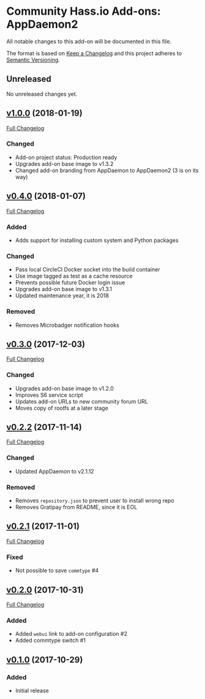 # Community Hass.io Add-ons: AppDaemon2

All notable changes to this add-on will be documented in this file.

The format is based on [Keep a Changelog][keep-a-changelog]
and this project adheres to [Semantic Versioning][semantic-versioning].

## Unreleased

No unreleased changes yet.

## [v1.0.0] (2018-01-19)

[Full Changelog][v0.4.0-v1.0.0]

### Changed

- Add-on project status: Production ready
- Upgrades add-on base image to v1.3.2
- Changed add-on branding from AppDaemon to AppDaemon2 (3 is on its way)

## [v0.4.0] (2018-01-07)

[Full Changelog][v0.3.0-v0.4.0]

### Added

- Adds support for installing custom system and Python packages

### Changed

- Pass local CircleCI Docker socket into the build container
- Use image tagged as test as a cache resource
- Prevents possible future Docker login issue
- Upgrades add-on base image to v1.3.1
- Updated maintenance year, it is 2018

### Removed

- Removes Microbadger notification hooks

## [v0.3.0] (2017-12-03)

[Full Changelog][v0.2.2-v0.3.0]

### Changed

- Upgrades add-on base image to v1.2.0
- Improves S6 service script
- Updates add-on URLs to new community forum URL
- Moves copy of rootfs at a later stage

## [v0.2.2] (2017-11-14)

[Full Changelog][v0.2.1-v0.2.2]

### Changed

- Updated AppDaemon to v2.1.12

### Removed

- Removes `repository.json` to prevent user to install wrong repo
- Removes Gratipay from README, since it is EOL

## [v0.2.1] (2017-11-01)

[Full Changelog][v0.2.0-v0.2.1]

### Fixed

- Not possible to save `commtype` #4

## [v0.2.0] (2017-10-31)

[Full Changelog][v0.1.0-v0.2.0]

### Added

- Added `webui` link to add-on configuration #2
- Added commtype switch #1

## [v0.1.0] (2017-10-29)

### Added

- Initial release

[keep-a-changelog]: http://keepachangelog.com/en/1.0.0/
[semantic-versioning]: http://semver.org/spec/v2.0.0.html
[v0.1.0-v0.2.0]: https://github.com/hassio-addons/addon-appdaemon/compare/v0.1.0...v0.2.0
[v0.1.0]: https://github.com/hassio-addons/addon-appdaemon/tree/v0.1.0
[v0.2.0-v0.2.1]: https://github.com/hassio-addons/addon-appdaemon/compare/v0.2.0...v0.2.1
[v0.2.0]: https://github.com/hassio-addons/addon-appdaemon/tree/v0.2.0
[v0.2.1-v0.2.2]: https://github.com/hassio-addons/addon-appdaemon/compare/v0.2.1...v0.2.2
[v0.2.1]: https://github.com/hassio-addons/addon-appdaemon/tree/v0.2.1
[v0.2.2-v0.3.0]: https://github.com/hassio-addons/addon-appdaemon/compare/v0.2.2...v0.3.0
[v0.2.2]: https://github.com/hassio-addons/addon-appdaemon/tree/v0.2.2
[v0.3.0-v0.4.0]: https://github.com/hassio-addons/addon-appdaemon/compare/v0.3.0...v0.4.0
[v0.3.0]: https://github.com/hassio-addons/addon-appdaemon/tree/v0.3.0
[v0.4.0-v1.0.0]: https://github.com/hassio-addons/addon-appdaemon/compare/v0.4.0...v1.0.0
[v0.4.0]: https://github.com/hassio-addons/addon-appdaemon/tree/v0.4.0
[v1.0.0]: https://github.com/hassio-addons/addon-appdaemon/tree/v1.0.0
